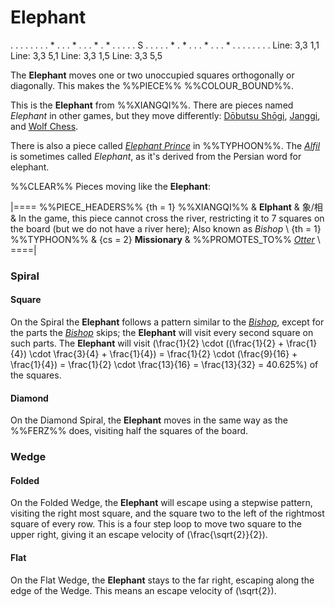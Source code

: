 # Elephant

<div class = "movement">
. . . . . . .
. * . . . * .
. . * . * . .
. . . S . . .
. . * . * . .
. * . . . * .
. . . . . . .
Line: 3,3 1,1
Line: 3,3 5,1
Line: 3,3 1,5
Line: 3,3 5,5
</div>

The **Elephant** moves one or two unoccupied squares orthogonally
or diagonally. This makes the %%PIECE%% %%COLOUR_BOUND%%.

This is the **Elephant** from %%XIANGQI%%. There are pieces named
*Elephant* in other games, but they move differently:
[D&#x14d;butsu Sh&#x14d;gi](ferz.html), [Janggi](elephant_janggi.html), and
[Wolf Chess](amazon_rider.html).

There is also a piece called [*Elephant Prince*](king.html) in
%%TYPHOON%%. The [*Alfil*](alfil.html) is sometimes called *Elephant*,
as it's derived from the Persian word for elephant.

%%CLEAR%%
Pieces moving like the **Elephant**:

|====
%%PIECE_HEADERS%%
  {th = 1}  %%XIANGQI%%
&           **Elphant** & &#x8C61;/&#x76F8;
&           In the game, this piece cannot cross the river, restricting
            it to 7 squares on the board (but we do not have a river here);
            Also known as *Bishop* \\
  {th = 1}  %%TYPHOON%%
& {cs = 2}  **Missionary**
&           %%PROMOTES_TO%% [*Otter*](otter.html) \\
====|

### Spiral

#### Square

On the Spiral the **Elephant** follows a pattern similar to the
[*Bishop*](bishop.html), except for the parts the [*Bishop*](bishop.html)
skips; the **Elephant** will visit every second square on such parts.
The **Elephant** will visit
\(\frac{1}{2} \cdot
((\frac{1}{2} + \frac{1}{4}) \cdot \frac{3}{4} + \frac{1}{4}) =
  \frac{1}{2} \cdot (\frac{9}{16} + \frac{1}{4}) =
  \frac{1}{2} \cdot \frac{13}{16} = \frac{13}{32} = 40.625\%\)
of the squares.

#### Diamond

On the Diamond Spiral, the **Elephant** moves in the same way as the
%%FERZ%% does, visiting half the squares of the board.

### Wedge

#### Folded

On the Folded Wedge, the **Elephant** will escape using a stepwise pattern, 
visiting the right most square, and the square two to the left of the
rightmost square of every row. This is a four step loop to move two
square to the upper right, giving it an escape velocity of
\(\frac{\sqrt{2}}{2}\).

#### Flat

On the Flat Wedge, the **Elephant** stays to the far right, escaping
along the edge of the Wedge. This means an escape velocity of
\(\sqrt{2}\).
